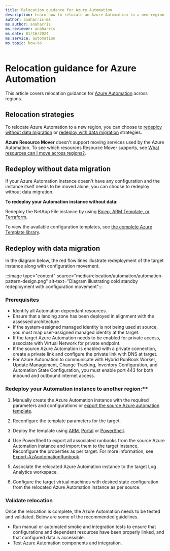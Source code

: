 ```yaml
---
title: Relocation guidance for Azure Automation
description: Learn how to relocate an Azure Automation to a new region
author: anaharris-ms
ms.author: anaharris
ms.reviewer: anaharris
ms.date: 01/16/2024
ms.service: automation
ms.topic: how-to
---
```


# Relocation guidance for Azure Automation

This article covers relocation guidance for [Azure Automation](../automation/overview.md) across regions.


## Relocation strategies

To relocate Azure Automation to a new region, you can choose to [redeploy without data migration](#redeploy-without-data-migration) or [redeploy with data migration](#redeploy-with-data-migration-strategy) strategies.

**Azure Resource Mover** doesn't support moving services used by the Azure Automation. To see which resources Resource Mover supports, see [What resources can I move across regions?](/azure/resource-mover/overview#what-resources-can-i-move-across-regions).

## Redeploy without data migration

If your Azure Automation instance doesn't have any configuration and the instance itself needs to be moved alone, you can choose to redeploy without data migration. 

**To redeploy your Automation instance without data:**

Redeploy the NetApp File instance by using [Bicep, ARM Template, or Terraform](/azure/templates/microsoft.automation/automationaccounts?tabs=bicep&pivots=deployment-language-bicep).

To view the available configuration templates, see [the complete Azure Template library](/azure/templates/).

## Redeploy with data migration

In the diagram below, the red flow lines illustrate redeployment of the target instance along with configuration movement.

:::image type="content" source="media/relocation/automation/automation-pattern-design.png" alt-text="Diagram illustrating cold standby redeployment with configuration movement":::


### Prerequisites

- Identify all Automation dependant resources.
- Ensure that a landing zone has been deployed in alignment with the assessed architecture
- If the system-assigned managed identity is not being used at source, you must map user-assigned managed identity at the target.
- If the target Azure Automation needs to be enabled for private access, associate with Virtual Network for private endpoint.
- If the source Azure Automation is enabled with a private connection, create a private link and configure the private link with DNS at target. 
- For Azure Automation to communicate with Hybrid RunBook Worker, Update Management, Change Tracking, Inventory Configuration, and Automation State Configuration, you must enable port 443 for both inbound and outbound internet access.


### Redeploy your Automation instance to another region:**

1. Manually create the Azure Automation instance with the required parameters and configurations or [export the source Azure automation template](/azure/azure-resource-manager/templates/export-template-portal).

1. Reconfigure the template parameters for the target. 

1. Deploy the template using [ARM](/automation/quickstart-create-automation-account-template#deploy-the-template), [Portal](/azure/automation/automation-create-standalone-account?tabs=azureportal)  or [PowerShell](powershell/module/az.automation/import-azautomationrunbook?view=azps-11.2.0).

1. Use PowerShell to export all associated runbooks from the source Azure Automation instance and import them to the target instance. Reconfigure the properties as per target. For more information, see [Export-AzAuotomationRunbook](/powershell/module/az.automation/export-azautomationrunbook?view=azps-11.2.0&viewFallbackFrom=azps-9.4.0).

1. Associate the relocated Azure Automation instance to the target Log Analytics workspace.

1. Configure the target virtual machines with desired state configuration from the relocated Azure Automation instance as per source.

### Validate relocation

Once the relocation is complete, the Azure Automation needs to be tested and validated. Below are some of the recommended guidelines.

- Run manual or automated smoke and integration tests to ensure that configurations and dependent resources have been properly linked, and that configured data is accessible.
- Test Azure Automation components and integration.